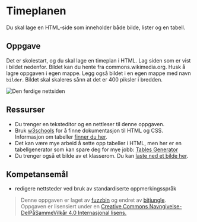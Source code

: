 Timeplanen
==========
Du skal lage en HTML-side som inneholder både bilde, lister og en tabell.

Oppgave
-------
Det er skolestart, og du skal lage en timeplan i HTML. Lag siden som er vist i bildet nedenfor. Bildet kan du hente fra commons.wikimedia.org. Husk å lagre oppgaven i egen mappe. Legg også bildet i en egen mappe med navn `bilder`. Bildet skal skaleres sånn at det er 400 piksler i bredden.

![Den ferdige nettsiden](https://github.com/bitjungle/IT1/blob/master/Bilder/timeplan-1.png)

Ressurser
---------
* Du trenger en teksteditor og en nettleser til denne oppgaven.
* Bruk [w3schools](http://www.w3schools.com/) for å finne dokumentasjon til HTML og CSS. Informasjon om tabeller [finner du her](http://www.w3schools.com/tags/tag_table.asp).
* Det kan være mye arbeid å sette opp tabeller i HTML, men her er en tabellgenerator som kan spare deg for mye jobb: [Tables Generator](http://www.tablesgenerator.com/html_tables)
* Du trenger også et bilde av et klasserom. Du kan [laste ned et bilde her](https://commons.wikimedia.org/wiki/File:Andrew_Classroom_De_La_Salle_University.jpeg).

Kompetansemål
-------------
* redigere nettsteder ved bruk av standardiserte oppmerkingsspråk

>Denne oppgaven er laget av [fuzzbin](https://github.com/fuzzbin) og endret av [bitjungle](https://github.com/bitjungle).  
>Oppgaven er lisensiert under en
>[Creative Commons Navngivelse-DelPåSammeVilkår 4.0 Internasjonal lisens.
](http://creativecommons.org/licenses/by-sa/4.0/)
